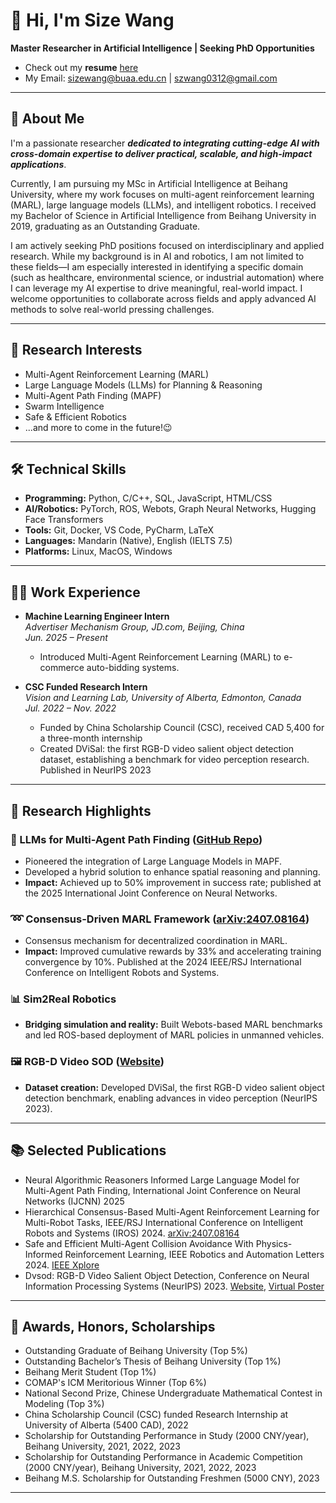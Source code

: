 # 👋 Hi, I'm Size Wang

**Master Researcher in Artificial Intelligence | Seeking PhD Opportunities**

- Check out my **resume** [here](https://github.com/Size-Wang/Size-Wang/blob/main/SizeWang_CV.pdf)
- My Email: sizewang@buaa.edu.cn | szwang0312@gmail.com


---

## 🚀 About Me

I'm a passionate researcher **_dedicated to integrating cutting-edge AI with cross-domain expertise to deliver practical, scalable, and high-impact applications_**. 

Currently, I am pursuing my MSc in Artificial Intelligence at Beihang University, where my work focuses on multi-agent reinforcement learning (MARL), large language models (LLMs), and intelligent robotics. I received my Bachelor of Science in Artificial Intelligence from Beihang University in 2019, graduating as an Outstanding Graduate.

I am actively seeking PhD positions focused on interdisciplinary and applied research. While my background is in AI and robotics, I am not limited to these fields—I am especially interested in identifying a specific domain (such as healthcare, environmental science, or industrial automation) where I can leverage my AI expertise to drive meaningful, real-world impact. I welcome opportunities to collaborate across fields and apply advanced AI methods to solve real-world pressing challenges.

---

## 🧠 Research Interests

- Multi-Agent Reinforcement Learning (MARL)
- Large Language Models (LLMs) for Planning & Reasoning
- Multi-Agent Path Finding (MAPF)
- Swarm Intelligence
- Safe & Efficient Robotics
- ...and more to come in the future!😉

---

## 🛠️ Technical Skills

- **Programming:** Python, C/C++, SQL, JavaScript, HTML/CSS
- **AI/Robotics:** PyTorch, ROS, Webots, Graph Neural Networks, Hugging Face Transformers
- **Tools:** Git, Docker, VS Code, PyCharm, LaTeX
- **Languages:** Mandarin (Native), English (IELTS 7.5)
- **Platforms:** Linux, MacOS, Windows

---

## 👩‍💻 Work Experience

- **Machine Learning Engineer Intern**  
  *Advertiser Mechanism Group, JD.com, Beijing, China*  
  *Jun. 2025 – Present*  
  - Introduced Multi-Agent Reinforcement Learning (MARL) to e-commerce auto-bidding systems.
  
- **CSC Funded Research Intern**  
  *Vision and Learning Lab, University of Alberta, Edmonton, Canada*  
  *Jul. 2022 – Nov. 2022*  
  - Funded by China Scholarship Council (CSC), received CAD 5,400 for a three-month internship
  - Created DViSal: the first RGB-D video salient object detection dataset, establishing a benchmark for video perception research. Published in NeurIPS 2023

---

## 🔬 Research Highlights

### 🤖 LLMs for Multi-Agent Path Finding ([GitHub Repo](https://github.com/fpgod/LLM-NAR))
- Pioneered the integration of Large Language Models in MAPF.
- Developed a hybrid solution to enhance spatial reasoning and planning.
- **Impact:** Achieved up to 50% improvement in success rate; published at the 2025 International Joint Conference on Neural Networks.

### ➿ Consensus-Driven MARL Framework ([arXiv:2407.08164](https://arxiv.org/abs/2407.08164))
- Consensus mechanism for decentralized coordination in MARL.
- **Impact:** Improved cumulative rewards by 33% and accelerating training convergence by 10%. Published at the 2024 IEEE/RSJ International Conference on Intelligent Robots and Systems.

### 📊 Sim2Real Robotics
- **Bridging simulation and reality:** Built Webots-based MARL benchmarks and led ROS-based deployment of MARL policies in unmanned vehicles.

### 🖼️ RGB-D Video SOD ([Website](https://dvsod.github.io/))
- **Dataset creation:** Developed DViSal, the first RGB-D video salient object detection benchmark, enabling advances in video perception (NeurIPS 2023).

---

## 📚 Selected Publications

- Neural Algorithmic Reasoners Informed Large Language Model for Multi-Agent Path Finding, International Joint Conference on Neural Networks (IJCNN) 2025
- Hierarchical Consensus-Based Multi-Agent Reinforcement Learning for Multi-Robot Tasks, IEEE/RSJ International Conference on Intelligent Robots and Systems (IROS) 2024. [arXiv:2407.08164](https://arxiv.org/abs/2407.08164)
- Safe and Efficient Multi-Agent Collision Avoidance With Physics-Informed Reinforcement Learning, IEEE Robotics and Automation Letters 2024. [IEEE Xplore](https://ieeexplore.ieee.org/document/10737374)
- Dvsod: RGB-D Video Salient Object Detection, Conference on Neural Information Processing Systems (NeurIPS) 2023. [Website](https://dvsod.github.io/), [Virtual Poster](https://neurips.cc/virtual/2023/poster/73637)

---

## 🏅 Awards, Honors, Scholarships

- Outstanding Graduate of Beihang University (Top 5%)
- Outstanding Bachelor’s Thesis of Beihang University (Top 1%)
- Beihang Merit Student (Top 1%)
- COMAP's ICM Meritorious Winner (Top 6%)
- National Second Prize, Chinese Undergraduate Mathematical Contest in Modeling (Top 3%)
- China Scholarship Council (CSC) funded Research Internship at University of Alberta (5400 CAD), 2022
- Scholarship for Outstanding Performance in Study (2000 CNY/year), Beihang University, 2021, 2022, 2023
- Scholarship for Outstanding Performance in Academic Competition (2000 CNY/year), Beihang University, 2021, 2022, 2023
- Beihang M.S. Scholarship for Outstanding Freshmen (5000 CNY), 2023
  

---

